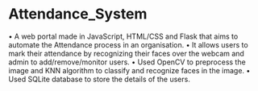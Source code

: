 # Attendance_System
• A web portal made in JavaScript, HTML/CSS and Flask that aims to automate the Attendance process in an organisation.
• It allows users to mark their attendance by recognizing their faces over the webcam and admin to add/remove/monitor users.
• Used OpenCV to preprocess the image and KNN algorithm to classify and recognize faces in the image.
• Used SQLite database to store the details of the users.
